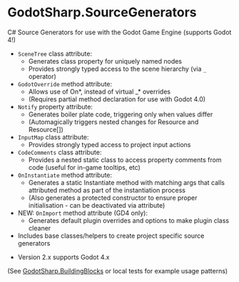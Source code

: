 # GodotSharp.SourceGenerators

C# Source Generators for use with the Godot Game Engine (supports Godot 4!)
* `SceneTree` class attribute:
  * Generates class property for uniquely named nodes
  * Provides strongly typed access to the scene hierarchy (via `_` operator)
* `GodotOverride` method attribute:
  * Allows use of On*, instead of virtual _* overrides
  * (Requires partial method declaration for use with Godot 4.0)
* `Notify` property attribute:
  * Generates boiler plate code, triggering only when values differ
  * (Automagically triggers nested changes for Resource and Resource[])
* `InputMap` class attribute:
  * Provides strongly typed access to project input actions
* `CodeComments` class attribute:
  * Provides a nested static class to access property comments from code (useful for in-game tooltips, etc)
* `OnInstantiate` method attribute:
  * Generates a static Instantiate method with matching args that calls attributed method as part of the instantiation process
  * (Also generates a protected constructor to ensure proper initialisation - can be deactivated via attribute)
* NEW: `OnImport` method attribute (GD4 only):
  * Generates default plugin overrides and options to make plugin class cleaner
* Includes base classes/helpers to create project specific source generators

- Version 2.x supports Godot 4.x

(See [GodotSharp.BuildingBlocks][1] or local tests for example usage patterns)

[1]: https://github.com/Cat-Lips/GodotSharp.BuildingBlocks
